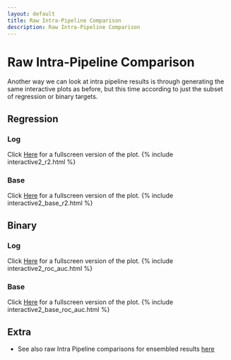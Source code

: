 ```yaml
---
layout: default
title: Raw Intra-Pipeline Comparison
description: Raw Intra-Pipeline Comparison
---
```


# Raw Intra-Pipeline Comparison

Another way we can look at intra pipeline results is through generating the same interactive plots as before, but this time according
to just the subset of regression or binary targets.

## Regression

### Log

Click [Here](./interactive2_r2.html) for a fullscreen version of the plot.
{% include interactive2_r2.html %}

### Base

Click [Here](./interactive2_base_r2.html) for a fullscreen version of the plot.
{% include interactive2_base_r2.html %}

## Binary


### Log

Click [Here](./interactive2_roc_auc.html) for a fullscreen version of the plot.
{% include interactive2_roc_auc.html %}

### Base

Click [Here](./interactive2_base_roc_auc.html) for a fullscreen version of the plot.
{% include interactive2_base_roc_auc.html %}

## Extra

- See also raw Intra Pipeline comparisons for ensembled results [here](./ensemble_by_pipeline_raw.html)